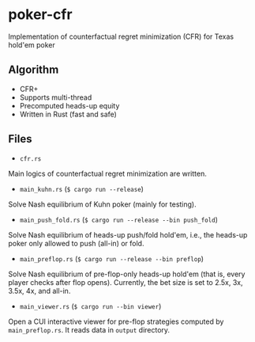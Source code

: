 # poker-cfr

Implementation of counterfactual regret minimization (CFR) for Texas hold'em poker

## Algorithm

- CFR+
- Supports multi-thread
- Precomputed heads-up equity
- Written in Rust (fast and safe)

## Files

- `cfr.rs`

Main logics of counterfactual regret minimization are written.

- `main_kuhn.rs` (`$ cargo run --release`)

Solve Nash equilibrium of Kuhn poker (mainly for testing).

- `main_push_fold.rs` (`$ cargo run --release --bin push_fold`)

Solve Nash equilibrium of heads-up push/fold hold'em, i.e., the heads-up poker only allowed to push (all-in) or fold.

- `main_preflop.rs` (`$ cargo run --release --bin preflop`)

Solve Nash equilibrium of pre-flop-only heads-up hold'em (that is, every player checks after flop opens). Currently, the bet size is set to 2.5x, 3x, 3.5x, 4x, and all-in.

- `main_viewer.rs` (`$ cargo run --bin viewer`)

Open a CUI interactive viewer for pre-flop strategies computed by `main_preflop.rs`. It reads data in `output` directory.
